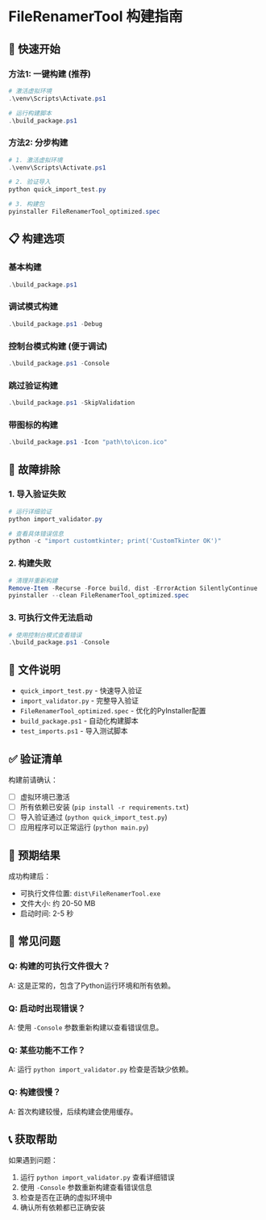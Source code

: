 # FileRenamerTool 构建指南

## 🚀 快速开始

### 方法1: 一键构建 (推荐)
```powershell
# 激活虚拟环境
.\venv\Scripts\Activate.ps1

# 运行构建脚本
.\build_package.ps1
```

### 方法2: 分步构建
```powershell
# 1. 激活虚拟环境
.\venv\Scripts\Activate.ps1

# 2. 验证导入
python quick_import_test.py

# 3. 构建包
pyinstaller FileRenamerTool_optimized.spec
```

## 📋 构建选项

### 基本构建
```powershell
.\build_package.ps1
```

### 调试模式构建
```powershell
.\build_package.ps1 -Debug
```

### 控制台模式构建 (便于调试)
```powershell
.\build_package.ps1 -Console
```

### 跳过验证构建
```powershell
.\build_package.ps1 -SkipValidation
```

### 带图标的构建
```powershell
.\build_package.ps1 -Icon "path\to\icon.ico"
```

## 🔧 故障排除

### 1. 导入验证失败
```powershell
# 运行详细验证
python import_validator.py

# 查看具体错误信息
python -c "import customtkinter; print('CustomTkinter OK')"
```

### 2. 构建失败
```powershell
# 清理并重新构建
Remove-Item -Recurse -Force build, dist -ErrorAction SilentlyContinue
pyinstaller --clean FileRenamerTool_optimized.spec
```

### 3. 可执行文件无法启动
```powershell
# 使用控制台模式查看错误
.\build_package.ps1 -Console
```

## 📁 文件说明

- `quick_import_test.py` - 快速导入验证
- `import_validator.py` - 完整导入验证
- `FileRenamerTool_optimized.spec` - 优化的PyInstaller配置
- `build_package.ps1` - 自动化构建脚本
- `test_imports.ps1` - 导入测试脚本

## ✅ 验证清单

构建前请确认：
- [ ] 虚拟环境已激活
- [ ] 所有依赖已安装 (`pip install -r requirements.txt`)
- [ ] 导入验证通过 (`python quick_import_test.py`)
- [ ] 应用程序可以正常运行 (`python main.py`)

## 🎯 预期结果

成功构建后：
- 可执行文件位置: `dist\FileRenamerTool.exe`
- 文件大小: 约 20-50 MB
- 启动时间: 2-5 秒

## 🐛 常见问题

### Q: 构建的可执行文件很大？
A: 这是正常的，包含了Python运行环境和所有依赖。

### Q: 启动时出现错误？
A: 使用 `-Console` 参数重新构建以查看错误信息。

### Q: 某些功能不工作？
A: 运行 `python import_validator.py` 检查是否缺少依赖。

### Q: 构建很慢？
A: 首次构建较慢，后续构建会使用缓存。

## 📞 获取帮助

如果遇到问题：
1. 运行 `python import_validator.py` 查看详细错误
2. 使用 `-Console` 参数重新构建查看错误信息
3. 检查是否在正确的虚拟环境中
4. 确认所有依赖都已正确安装 